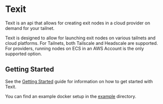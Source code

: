 # Texit

Texit is an api that allows for creating exit nodes in a cloud provider on demand for your tailnet.

Texit is designed to allow for launching exit nodes on various tailnets and cloud platforms. For Tailnets, both Tailscale and Headscale are supported. For providers, running nodes on ECS in an AWS Account is the only supported option.

## Getting Started

See the [Getting Started](docs/getting-started.md) guide for information on how to get started with Texit.

You can find an example docker setup in the [example](example/api/docker) directory.
